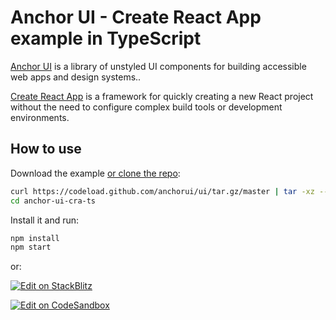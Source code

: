 # Anchor UI - Create React App example in TypeScript

[Anchor UI](https://anchorui.com) is a library of unstyled UI components for
building accessible web apps and design systems..

[Create React App](https://create-react-app.dev/) is a framework for quickly creating a new React project without the need to configure complex build tools or development environments.

## How to use

Download the example [or clone the repo](https://github.com/anchorui/ui):

<!-- #default-branch-switch -->

```bash
curl https://codeload.github.com/anchorui/ui/tar.gz/master | tar -xz --strip=2 base-ui-master/examples/base-ui-cra-ts
cd anchor-ui-cra-ts
```

Install it and run:

```bash
npm install
npm start
```

or:

<!-- #default-branch-switch -->

[![Edit on StackBlitz](https://developer.stackblitz.com/img/open_in_stackblitz.svg)](https://stackblitz.com/github/mui/material-ui/tree/master/examples/base-ui-cra-ts)

[![Edit on CodeSandbox](https://codesandbox.io/static/img/play-codesandbox.svg)](https://codesandbox.io/p/sandbox/github/mui/material-ui/tree/master/examples/base-ui-cra-ts)
